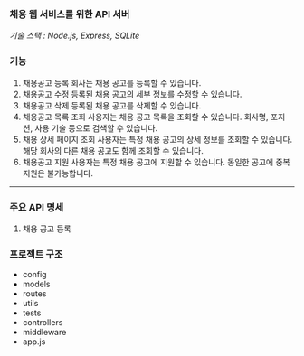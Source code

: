### 채용 웹 서비스를 위한 API 서버
*기술 스택 : Node.js, Express, SQLite*

### 기능 
1. 채용공고 등록
회사는 채용 공고를 등록할 수 있습니다.
2.	채용공고 수정
등록된 채용 공고의 세부 정보를 수정할 수 있습니다.
3.	채용공고 삭제
등록된 채용 공고를 삭제할 수 있습니다.
4.	채용공고 목록 조회
사용자는 채용 공고 목록을 조회할 수 있습니다.
회사명, 포지션, 사용 기술 등으로 검색할 수 있습니다.
5.	채용 상세 페이지 조회
사용자는 특정 채용 공고의 상세 정보를 조회할 수 있습니다.
해당 회사의 다른 채용 공고도 함께 조회할 수 있습니다.
6.	채용공고 지원
사용자는 특정 채용 공고에 지원할 수 있습니다.
동일한 공고에 중복 지원은 불가능합니다.

---

### 주요 API 명세 
1. 채용 공고 등록



### 프로젝트 구조 
- config
- models
- routes
- utils
- tests
- controllers
- middleware
- app.js
